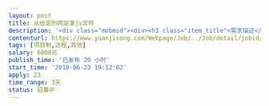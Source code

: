 ```yaml
---                
layout: post       
title: 从给定的网站拿js文件           
description: '<div class="mobmid"><div><h3 class="item_title">需求描述</h3><p>需求描述：从一个网站拿几个js文件，这些js文件在蜘蛛抓取时才有，但是直接访问就提示文件不存在。<br/>网站地址：http://www.cgcep.com/cats/detail_38.html<br/>文件如下：<br/>www.cgcep.com/js/jquery/**.js<br/> <br/>成功拿到的话请联系招聘专员微信（未拿到勿扰）：763083126<br/> <br/>工作方式：远程开发<br/>工作周期：3-7天</p></div><!--info end--></div>'     
contenturl: https://www.yuanjisong.com/Webpage/Job/../Job/detail/jobid/101612      
tags: [项目制,远程,其他]            
salary: 6000元          
publish_time: '已发布 20 小时'         
start_time: '2018-06-23 19:12:02'           
apply: 23                   
time_range: 3天              
status: 招募中                  
---                 
```

